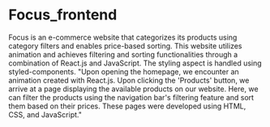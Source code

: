 # Focus_frontend
Focus is an e-commerce website that categorizes its products using category
filters and enables price-based sorting. This website utilizes animation and
achieves filtering and sorting functionalities through a combination of React.js 
and JavaScript. The styling aspect is handled using styled-components.
"Upon opening the homepage, we encounter an animation created with React.js.
Upon clicking the 'Products' button, we arrive at a page displaying the available
products on our website. Here, we can filter the products using the navigation bar's 
filtering feature and sort them based on their prices. These pages were developed using HTML, CSS, and JavaScript."
